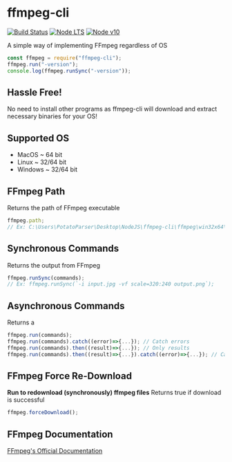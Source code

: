 # ffmpeg-cli
[![Build Status](https://img.shields.io/badge/build-passing-brightgreen.svg?style=flat-square)](https://travis-ci.com/PotatoParser/ffmpeg-cli) [![Node LTS](https://img.shields.io/badge/Node-LTS-brightgreen.svg?style=flat-square)](https://nodejs.org/en/download/) [![Node v10](https://img.shields.io/badge/Node-v10-brightgreen.svg?style=flat-square)](https://nodejs.org/dist/latest-v10.x/)

A simple way of implementing FFmpeg regardless of OS
```javascript
const ffmpeg = require("ffmpeg-cli");
ffmpeg.run("-version");
console.log(ffmpeg.runSync("-version"));
```
## Hassle Free!
No need to install other programs as ffmpeg-cli will download and extract necessary binaries for your OS!

## Supported OS
+ MacOS ~ 64 bit
+ Linux ~ 32/64 bit
+ Windows ~ 32/64 bit

## FFmpeg Path
Returns the path of FFmpeg executable
```javascript
ffmpeg.path;
// Ex: C:\Users\PotatoParser\Desktop\NodeJS\ffmpeg-cli\ffmpeg\win32x64\bin\ffmpeg.exe
```
## Synchronous Commands
Returns the output from FFmpeg
```javascript
ffmpeg.runSync(commands);
// Ex: ffmpeg.runSync(`-i input.jpg -vf scale=320:240 output.png`);
```
## Asynchronous Commands
Returns a <Promise>
```javascript
ffmpeg.run(commands);
ffmpeg.run(commands).catch((error)=>{...}); // Catch errors
ffmpeg.run(commands).then((result)=>{...}); // Only results
ffmpeg.run(commands).then((result)=>{...}).catch((error)=>{...}); // Catches when errors found
```

## FFmpeg Force Re-Download
**Run to redownload (synchronously) ffmpeg files**
Returns true if download is successful

```javascript
ffmpeg.forceDownload();
```

## FFmpeg Documentation
[FFmpeg's Official Documentation](https://www.ffmpeg.org/ffmpeg.html)
